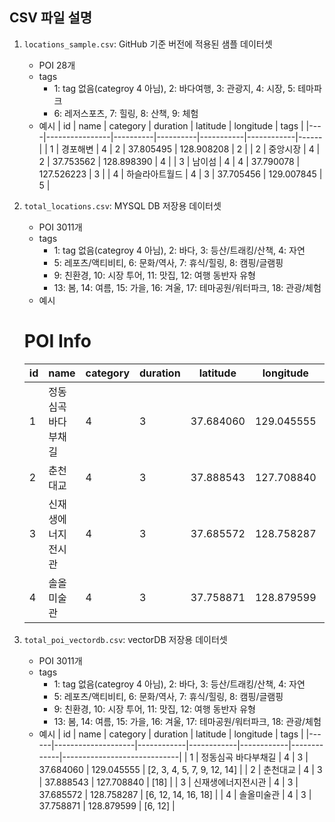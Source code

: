## CSV 파일 설명

1. `locations_sample.csv`: GitHub 기준 버전에 적용된 샘플 데이터셋
    - POI 28개
    - tags
        - 1: tag 없음(categroy 4 아님), 2: 바다여행, 3: 관광지, 4: 시장, 5: 테마파크
        - 6: 레저스포츠, 7: 힐링, 8: 산책, 9: 체험
    - 예시
    | id | name           | category | duration | latitude  | longitude  | tags |
    |----|----------------|----------|----------|-----------|------------|------|
    | 1  | 경포해변       | 4        | 2        | 37.805495 | 128.908208 | 2    |
    | 2  | 중앙시장       | 4        | 2        | 37.753562 | 128.898390 | 4    |
    | 3  | 남이섬         | 4        | 4        | 37.790078 | 127.526223 | 3    |
    | 4  | 하슬라아트월드 | 4        | 3        | 37.705456 | 129.007845 | 5    |

2. `total_locations.csv`: MYSQL DB 저장용 데이터셋
    - POI 3011개
    - tags
        - 1: tag 없음(categroy 4 아님), 2: 바다, 3: 등산/트래킹/산책, 4: 자연
        - 5: 레포츠/액티비티, 6: 문화/역사, 7: 휴식/힐링, 8: 캠핑/글램핑
        - 9: 친환경, 10: 시장 투어, 11: 맛집, 12: 여행 동반자 유형
        - 13: 봄, 14: 여름, 15: 가을, 16: 겨울, 17: 테마공원/워터파크, 18: 관광/체험
    - 예시
    # POI Info
    |   id | name               |   category |   duration |   latitude |   longitude | tags                        |
    |------|--------------------|------------|------------|------------|-------------|-----------------------------|
    |    1 | 정동심곡 바다부채길 |          4 |          3 |  37.684060 | 129.045555  | [2, 3, 4, 5, 7, 9, 12, 14] |
    |    2 | 춘천대교           |          4 |          3 |  37.888543 | 127.708840  | [18]                        |
    |    3 | 신재생에너지전시관  |          4 |          3 |  37.685572 | 128.758287  | [6, 12, 14, 16, 18]         |
    |    4 | 솔올미술관         |          4 |          3 |  37.758871 | 128.879599  | [6, 12]                     |

3. `total_poi_vectordb.csv`: vectorDB 저장용 데이터셋
    - POI 3011개
    - tags
        - 1: tag 없음(categroy 4 아님), 2: 바다, 3: 등산/트래킹/산책, 4: 자연
        - 5: 레포츠/액티비티, 6: 문화/역사, 7: 휴식/힐링, 8: 캠핑/글램핑
        - 9: 친환경, 10: 시장 투어, 11: 맛집, 12: 여행 동반자 유형
        - 13: 봄, 14: 여름, 15: 가을, 16: 겨울, 17: 테마공원/워터파크, 18: 관광/체험
    - 예시
    |   id | name               |   category |   duration |   latitude |   longitude | tags                        |
    |------|--------------------|------------|------------|------------|-------------|-----------------------------|
    |    1 | 정동심곡 바다부채길 |          4 |          3 |  37.684060 | 129.045555  | [2, 3, 4, 5, 7, 9, 12, 14] |
    |    2 | 춘천대교           |          4 |          3 |  37.888543 | 127.708840  | [18]                        |
    |    3 | 신재생에너지전시관  |          4 |          3 |  37.685572 | 128.758287  | [6, 12, 14, 16, 18]         |
    |    4 | 솔올미술관         |          4 |          3 |  37.758871 | 128.879599  | [6, 12]                     |